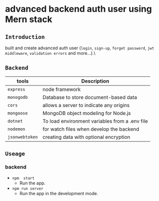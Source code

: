 # advanced backend auth user using Mern stack

## `Introduction`

built and create advanced auth user (`login`, `sign-up`,  `forget password`, `jwt middleware`, `validation errors` and more...).\

## `Backend`

|  tools                  |  Description                                             |
| ----------------------- |  ------------------------------------------------------- |
| `express`               |  node framework                                          |
| `monogodb`              |  Database to store document-based data                   |
| `cors`                  |  allows a server to indicate any origins                 |
| `mongoose`              |  MongoDB object modeling for Node.js                     |
| `dotnet`                |  To load environment variables from a .env file          |
| `nodemon`               |  for watch files when develop the backend                |
| `jsonwebtoken`          |  creating data with optional encryption                  |


## `Useage`

### backend

- `npm  start`
  - Run the app.
- `npm run server`
  - Run the app in the development mode.
